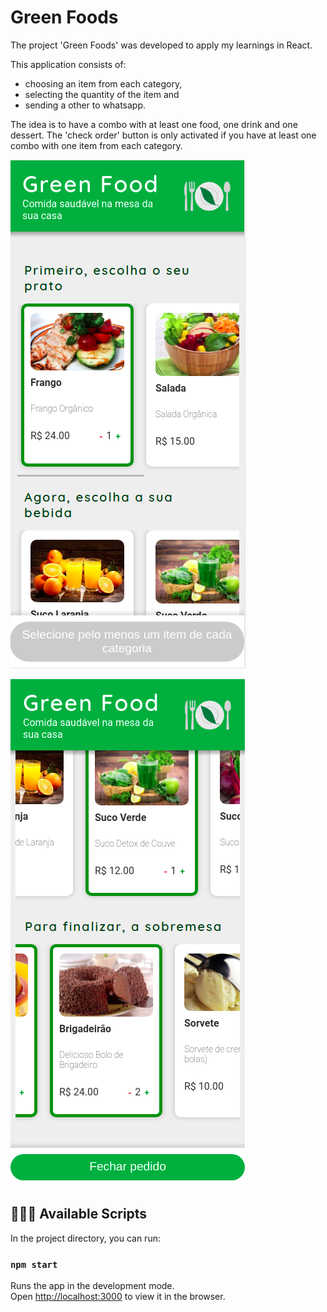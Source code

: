 # Green Foods

The project 'Green Foods' was developed to apply my learnings in React. 

This application consists of: 

- choosing an item from each category,
- selecting the quantity of the item and
- sending a other to whatsapp.

The idea is to have a combo with at least one food, one drink and one dessert. The 'check order' button is only activated if you have at least one combo with one item from each category. 

![first.png](https://github.com/ligiadavilabozzi/green-foods/blob/main/public/images/first.png)

![second.png](https://github.com/ligiadavilabozzi/green-foods/blob/main/public/images/second.png)


## 👩🏻‍💻 Available Scripts

In the project directory, you can run:

### `npm start`

Runs the app in the development mode.\
Open [http://localhost:3000](http://localhost:3000) to view it in the browser.

#


